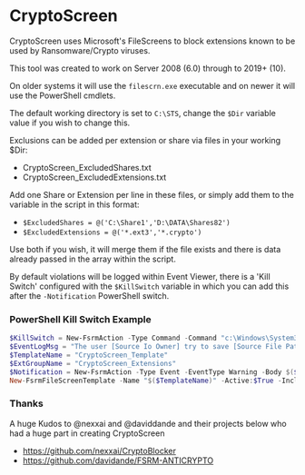 # CryptoScreen

CryptoScreen uses Microsoft's FileScreens to block extensions known to be used by Ransomware/Crypto viruses.

This tool was created to work on Server 2008 (6.0) through to 2019+ (10).

On older systems it will use the `filescrn.exe` executable and on newer it will use the PowerShell cmdlets.

The default working directory is set to `C:\STS`, change the `$Dir` variable value if you wish to change this.

Exclusions can be added per extension or share via files in your working $Dir:
* CryptoScreen_ExcludedShares.txt
* CryptoScreen_ExcludedExtensions.txt

Add one Share or Extension per line in these files, or simply add them to the variable in the script in this format:

* `$ExcludedShares = @('C:\Share1','D:\DATA\Shares82')`
* `$ExcludedExtensions = @('*.ext3','*.crypto')`

Use both if you wish, it will merge them if the file exists and there is data already passed in the array within the script.

By default violations will be logged within Event Viewer, there is a 'Kill Switch' configured with the `$KillSwitch` variable in which you can add this after the `-Notification` PowerShell switch.

### PowerShell Kill Switch Example

```powershell
$KillSwitch = New-FsrmAction -Type Command -Command "c:\Windows\System32\cmd.exe" -CommandParameters "/c net stop lanmanserver /y" -SecurityLevel LocalSystem -KillTimeOut 0
$EventLogMsg = "The user [Source Io Owner] try to save [Source File Path] in [File Screen Path] on [Server]. This extension is contained in [Violated File Group], and is not permit on this server."
$TemplateName = "CryptoScreen_Template"
$ExtGroupName = "CryptoScreen_Extensions"
$Notification = New-FsrmAction -Type Event -EventType Warning -Body $($EventLogMsg) -RunLimitInterval 60
New-FsrmFileScreenTemplate -Name "$($TemplateName)" -Active:$True -IncludeGroup "$($ExtGroupName)" -Notification $Notification,$KillSwitch
```

### Thanks

A huge Kudos to @nexxai and @daviddande and their projects below who had a huge part in creating CryptoScreen

* https://github.com/nexxai/CryptoBlocker
* https://github.com/davidande/FSRM-ANTICRYPTO

